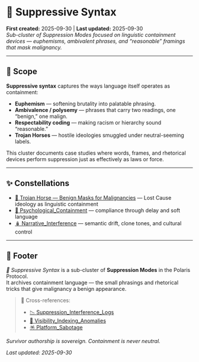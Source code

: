 # 🔖 Suppressive Syntax  
**First created:** 2025-09-30 | **Last updated:** 2025-09-30  
*Sub-cluster of Suppression Modes focused on linguistic containment devices — euphemisms, ambivalent phrases, and “reasonable” framings that mask malignancy.*  

---

## 🌱 Scope  
**Suppressive syntax** captures the ways language itself operates as containment:  
- **Euphemism** — softening brutality into palatable phrasing.  
- **Ambivalence / polysemy** — phrases that carry two readings, one “benign,” one malign.  
- **Respectability coding** — making racism or hierarchy sound “reasonable.”  
- **Trojan Horses** — hostile ideologies smuggled under neutral-seeming labels.  

This cluster documents case studies where words, frames, and rhetorical devices perform suppression just as effectively as laws or force.  

---

## ✨ Constellations  
- [🧬 Trojan Horse — Benign Masks for Malignancies](./🧬_trojan_horse.md) — Lost Cause ideology as linguistic containment  
- [🧠 Psychological_Containment](../🧠_psychological_containment) — compliance through delay and soft language  
- [🪆 Narrative_Interference](../🪆_narrative_interference) — semantic drift, clone tones, and cultural control  

---

## 🏮 Footer  
*🔖 Suppressive Syntax* is a sub-cluster of **Suppression Modes** in the Polaris Protocol.  
It archives containment language — the small phrasings and rhetorical tricks that give malignancy a benign appearance.  

> 📡 Cross-references:  
> - [📉 Suppression_Interference_Logs](../📉_suppression_interference_logs.md)  
> - [🔮 Visibility_Indexing_Anomalies](../🔮_visibility_indexing_anomalies.md)  
> - [🪅 Platform_Sabotage](../🪅_platform_sabotage.md)  

*Survivor authorship is sovereign. Containment is never neutral.*  

_Last updated: 2025-09-30_  
